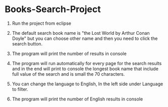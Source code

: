 # Books-Search-Project

1. Run the project from eclipse
2. The default search book name is "the Lost World by Arthur Conan Doyle" 
    but you can choose other name and then you need to click the
    search button. 
    
3. The program will print the number of results in console    
4.  The program will run automatically for every page 
    for the search results and in the end will print to console
    the longest book name that include full value of the search 
    and is small the 70 characters.
5. You can change the language to English, In the left side under
    Language to filter.
6. The program will print the number of English results in console

